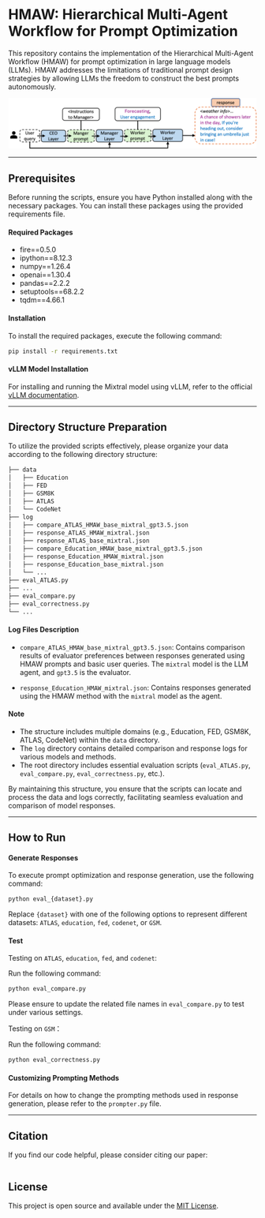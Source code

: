 # HMAW: Hierarchical Multi-Agent Workflow for Prompt Optimization

This repository contains the implementation of the Hierarchical Multi-Agent Workflow (HMAW) for prompt optimization in large language models (LLMs). HMAW addresses the limitations of traditional prompt design strategies by allowing LLMs the freedom to construct the best prompts autonomously.

![Figure 1](./workflow.png)

---

## Prerequisites

Before running the scripts, ensure you have Python installed along with the necessary packages. You can install these packages using the provided requirements file.

#### Required Packages

- fire==0.5.0
- ipython==8.12.3
- numpy==1.26.4
- openai==1.30.4
- pandas==2.2.2
- setuptools==68.2.2
- tqdm==4.66.1

#### Installation

To install the required packages, execute the following command:

```bash
pip install -r requirements.txt
```

#### vLLM Model Installation

For installing and running the Mixtral model using vLLM, refer to the official [vLLM documentation](https://docs.vllm.ai/en/stable/).


---

## Directory Structure Preparation

To utilize the provided scripts effectively, please organize your data according to the following directory structure:

```
├── data
│   ├── Education
│   ├── FED
│   ├── GSM8K
│   ├── ATLAS
│   └── CodeNet
├── log
│   ├── compare_ATLAS_HMAW_base_mixtral_gpt3.5.json
│   ├── response_ATLAS_HMAW_mixtral.json
│   ├── response_ATLAS_base_mixtral.json
│   ├── compare_Education_HMAW_base_mixtral_gpt3.5.json
│   ├── response_Education_HMAW_mixtral.json
│   ├── response_Education_base_mixtral.json
│   └── ...
├── eval_ATLAS.py
├── ...
├── eval_compare.py
├── eval_correctness.py
└── ...
```

#### Log Files Description

- `compare_ATLAS_HMAW_base_mixtral_gpt3.5.json`: Contains comparison results of evaluator preferences between responses generated using HMAW prompts and basic user queries. The `mixtral` model is the LLM agent, and `gpt3.5` is the evaluator.
  
- `response_Education_HMAW_mixtral.json`: Contains responses generated using the HMAW method with the `mixtral` model as the agent.

#### Note

- The structure includes multiple domains (e.g., Education, FED, GSM8K, ATLAS, CodeNet) within the `data` directory.
- The `log` directory contains detailed comparison and response logs for various models and methods.
- The root directory includes essential evaluation scripts (`eval_ATLAS.py`, `eval_compare.py`, `eval_correctness.py`, etc.).

By maintaining this structure, you ensure that the scripts can locate and process the data and logs correctly, facilitating seamless evaluation and comparison of model responses.

---


## How to Run

#### Generate Responses

To execute prompt optimization and response generation, use the following command:

```bash
python eval_{dataset}.py
```

Replace `{dataset}` with one of the following options to represent different datasets: `ATLAS`, `education`, `fed`, `codenet`, or `GSM`.

#### Test

Testing on `ATLAS`, `education`, `fed`, and `codenet`:

Run the following command:

```bash
python eval_compare.py
```

Please ensure to update the related file names in `eval_compare.py` to test under various settings.

Testing on `GSM`： 

Run the following command:

```bash
python eval_correctness.py
```



#### Customizing Prompting Methods

For details on how to change the prompting methods used in response generation, please refer to the `prompter.py` file.

---

## Citation
If you find our code helpful, please consider citing our paper:

```bibtex

```

## License

This project is open source and available under the [MIT License](LICENSE.md).

